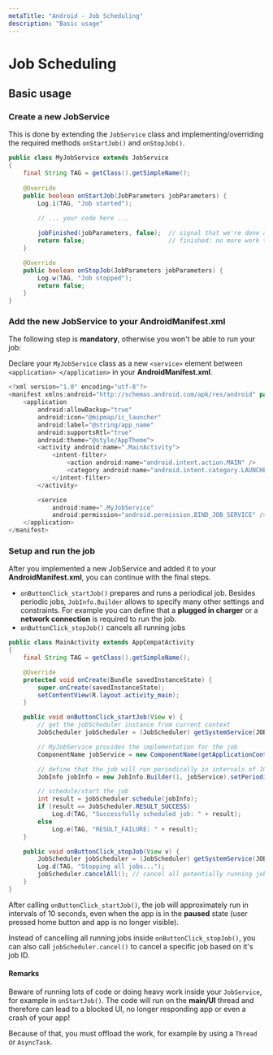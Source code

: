 ```yaml
---
metaTitle: "Android - Job Scheduling"
description: "Basic usage"
---
```


# Job Scheduling



## Basic usage


### Create a new JobService

This is done by extending the `JobService` class and implementing/overriding the required methods `onStartJob()` and `onStopJob()`.

```java
public class MyJobService extends JobService
{
    final String TAG = getClass().getSimpleName();
    
    @Override
    public boolean onStartJob(JobParameters jobParameters) {
        Log.i(TAG, "Job started");

        // ... your code here ...
        
        jobFinished(jobParameters, false);  // signal that we're done and don't want to reschedule the job
        return false;                       // finished: no more work to be done
    }

    @Override
    public boolean onStopJob(JobParameters jobParameters) {
        Log.w(TAG, "Job stopped");
        return false;
    }
}

```

### Add the new JobService to your AndroidManifest.xml

The following step is **mandatory**, otherwise you won't be able to run your job:

Declare your `MyJobService` class as a new `<service>` element between `<application> </application>` in your **AndroidManifest.xml**.

```java
<?xml version="1.0" encoding="utf-8"?>
<manifest xmlns:android="http://schemas.android.com/apk/res/android" package="com.example">
    <application
        android:allowBackup="true"
        android:icon="@mipmap/ic_launcher"
        android:label="@string/app_name"
        android:supportsRtl="true"
        android:theme="@style/AppTheme">
        <activity android:name=".MainActivity">
            <intent-filter>
                <action android:name="android.intent.action.MAIN" />
                <category android:name="android.intent.category.LAUNCHER" />
            </intent-filter>
        </activity>

        <service
            android:name=".MyJobService"
            android:permission="android.permission.BIND_JOB_SERVICE" />
    </application>
</manifest>

```

### Setup and run the job

After you implemented a new JobService and added it to your **AndroidManifest.xml**, you can continue with the final steps.

- `onButtonClick_startJob()` prepares and runs a periodical job. Besides periodic jobs, `JobInfo.Builder` allows to specify many other settings and constraints. For example you can define that a **plugged in charger** or a **network connection** is required to run the job.
- `onButtonClick_stopJob()` cancels all running jobs

```java
public class MainActivity extends AppCompatActivity
{
    final String TAG = getClass().getSimpleName();

    @Override
    protected void onCreate(Bundle savedInstanceState) {
        super.onCreate(savedInstanceState);
        setContentView(R.layout.activity_main);
    }

    public void onButtonClick_startJob(View v) {
        // get the jobScheduler instance from current context
        JobScheduler jobScheduler = (JobScheduler) getSystemService(JOB_SCHEDULER_SERVICE);

        // MyJobService provides the implementation for the job
        ComponentName jobService = new ComponentName(getApplicationContext(), MyJobService.class);

        // define that the job will run periodically in intervals of 10 seconds
        JobInfo jobInfo = new JobInfo.Builder(1, jobService).setPeriodic(10 * 1000).build();

        // schedule/start the job
        int result = jobScheduler.schedule(jobInfo);
        if (result == JobScheduler.RESULT_SUCCESS)
            Log.d(TAG, "Successfully scheduled job: " + result);
        else
            Log.e(TAG, "RESULT_FAILURE: " + result);
    }

    public void onButtonClick_stopJob(View v) {
        JobScheduler jobScheduler = (JobScheduler) getSystemService(JOB_SCHEDULER_SERVICE);
        Log.d(TAG, "Stopping all jobs...");
        jobScheduler.cancelAll(); // cancel all potentially running jobs
    }
}

```

After calling `onButtonClick_startJob()`, the job will approximately run in intervals of 10 seconds, even when the app is in the **paused** state (user pressed home button and app is no longer visible).

Instead of cancelling all running jobs inside `onButtonClick_stopJob()`, you can also call `jobScheduler.cancel()` to cancel a specific job based on it's job ID.



#### Remarks


Beware of running lots of code or doing heavy work inside your `JobService`, for example in `onStartJob()`. The code will run on the **main/UI** thread and therefore can lead to a blocked UI, no longer responding app or even a crash of your app!

Because of that, you must offload the work, for example by using a `Thread` or `AsyncTask`.

